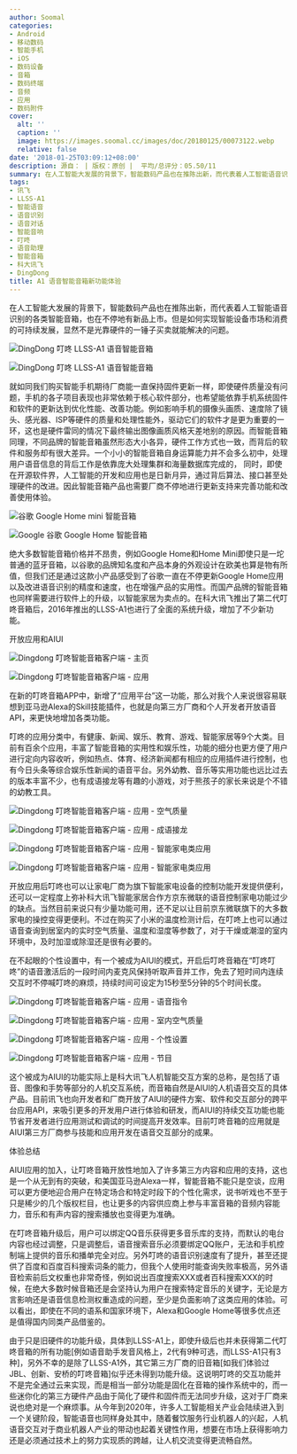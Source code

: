 ```yaml
---
author: Soomal
categories:
- Android
- 移动数码
- 智能手机
- iOS
- 数码设备
- 音箱
- 数码终端
- 音频
- 应用
- 数码附件
cover:
  alt: ''
  caption: ''
  image: https://images.soomal.cc/images/doc/20180125/00073122.webp
  relative: false
date: '2018-01-25T03:09:12+08:00'
description: 源自： | 版权：原创 |  平均/总评分：05.50/11
summary: 在人工智能大发展的背景下，智能数码产品也在推陈出新，而代表着人工智能语音识别的各类智能音箱，也在不停地有新品上市。但是如何实现智能设备市场和消费的可持续发展，并不是光靠硬件的一锤子买卖就能解决的。
tags:
- 讯飞
- LLSS-A1
- 智能语音
- 语音识别
- 语音对话
- 智能音响
- 叮咚
- 语音助理
- 智能音箱
- 科大讯飞
- DingDong
title: A1 语音智能音箱新功能体验
---
```


在人工智能大发展的背景下，智能数码产品也在推陈出新，而代表着人工智能语音识别的各类智能音箱，也在不停地有新品上市。但是如何实现智能设备市场和消费的可持续发展，显然不是光靠硬件的一锤子买卖就能解决的问题。



![DingDong 叮咚 LLSS-A1 语音智能音箱](https://images.soomal.cc/images/doc/20160605/00061090_01.webp)



![DingDong 叮咚 LLSS-A1 语音智能音箱](https://images.soomal.cc/images/doc/20160605/00061098_01.webp)



就如同我们购买智能手机期待厂商能一直保持固件更新一样，即使硬件质量没有问题，手机的各子项目表现也非常依赖于核心软件部分，也希望能依靠手机系统固件和软件的更新达到优化性能、改善功能。例如影响手机的摄像头画质、速度除了镜头、感光器、ISP等硬件的质量和处理性能外，驱动它们的软件才是更为重要的一环，这也是硬件雷同的情况下最终输出图像画质风格天差地别的原因。而智能音箱同理，不同品牌的智能音箱虽然形态大小各异，硬件工作方式也一致，而背后的软件和服务却有很大差异。一个小小的智能音箱自身运算能力并不会多么初中，处理用户语音信息的背后工作是依靠庞大处理集群和海量数据库完成的， 同时，即使在开源软件界，人工智能的开发和应用也是日新月异，通过背后算法、接口甚至处理硬件的改进。因此智能音箱产品也需要厂商不停地进行更新支持来完善功能和改善使用体验。



![谷歌 Google Home mini 智能音箱](https://images.soomal.cc/images/doc/20180111/00072857_01.webp)



![Google 谷歌 Google Home 智能音箱](https://images.soomal.cc/images/doc/20170526/00068082_01.webp)



绝大多数智能音箱价格并不昂贵，例如Google Home和Home Mini即使只是一坨普通的蓝牙音箱，以谷歌的品牌知名度和产品本身的外观设计在欧美也算是物有所值，但我们还是通过这款小产品感受到了谷歌一直在不停更新Google Home应用以及改进语音识别的精度和速度，也在增强产品的实用性。而国产品牌的智能音箱也同样需要进行软件上的升级，以智能家居为卖点的。在科大讯飞推出了第二代叮咚音箱后，2016年推出的LLSS-A1也进行了全面的系统升级，增加了不少新功能。



开放应用和AIUI



![Dingdong 叮咚智能音箱客户端 - 主页](https://images.soomal.cc/images/doc/20180125/00073112_01.webp)



![Dingdong 叮咚智能音箱客户端 - 应用](https://images.soomal.cc/images/doc/20180125/00073113_01.webp)



在新的叮咚音箱APP中，新增了“应用平台”这一功能，那么对我个人来说很容易联想到亚马逊Alexa的Skill技能插件，也就是向第三方厂商和个人开发者开放语音API，来更快地增加各类功能。



叮咚的应用分类中，有健康、新闻、娱乐、教育、游戏、智能家居等9个大类。目前有百余个应用，丰富了智能音箱的实用性和娱乐性，功能的细分也更方便了用户进行定向内容收听，例如热点、体育、经济新闻都有相应的应用插件进行控制，也有今日头条等综合娱乐性新闻的语音平台。另外幼教、音乐等实用功能也远比过去的版本丰富不少，也有成语接龙等有趣的小游戏，对于熊孩子的家长来说是个不错的幼教工具。



![Dingdong 叮咚智能音箱客户端 - 应用 - 空气质量](https://images.soomal.cc/images/doc/20180125/00073114_01.webp)



![Dingdong 叮咚智能音箱客户端 - 应用 - 成语接龙](https://images.soomal.cc/images/doc/20180125/00073115_01.webp)



![Dingdong 叮咚智能音箱客户端 - 应用 - 智能家电类应用](https://images.soomal.cc/images/doc/20180125/00073116_01.webp)



![Dingdong 叮咚智能音箱客户端 - 应用 - 智能家电类应用](https://images.soomal.cc/images/doc/20180125/00073117_01.webp)



开放应用后叮咚也可以让家电厂商为旗下智能家电设备的控制功能开发提供便利，还可以一定程度上弥补科大讯飞智能家居合作方京东微联的语音控制家电功能过少的缺点。当然目前来说只有少量功能可用，还不足以让目前京东微联旗下的大多数家电的操控变得更便利。不过在购买了小米的温度检测计后，在叮咚上也可以通过语音查询到居室内的实时空气质量、温度和湿度等参数了，对于干燥或潮湿的室内环境中，及时加湿或除湿还是很有必要的。



在不起眼的个性设置中，有一个被成为AIUI的模式，开启后叮咚音箱在“叮咚叮咚”的语音激活后的一段时间内麦克风保持听取声音并工作，免去了短时间内连续交互时不停喊叮咚的麻烦，持续时间可设定为15秒至5分钟的5个时间长度。



![Dingdong 叮咚智能音箱客户端 - 应用 - 语音指令](https://images.soomal.cc/images/doc/20180125/00073118_01.webp)



![Dingdong 叮咚智能音箱客户端 - 应用 - 室内空气质量](https://images.soomal.cc/images/doc/20180125/00073119_01.webp)



![Dingdong 叮咚智能音箱客户端 - 应用 - 个性设置](https://images.soomal.cc/images/doc/20180125/00073120_01.webp)



![Dingdong 叮咚智能音箱客户端 - 应用 - 节目](https://images.soomal.cc/images/doc/20180125/00073121_01.webp)



这个被成为AIUI的功能实际上是科大讯飞人机智能交互方案的总称，是包括了语音、图像和手势等部分的人机交互系统，而音箱自然是AIUI的人机语音交互的具体产品。目前讯飞也向开发者和厂商开放了AIUI的硬件方案、软件和交互部分的跨平台应用API，来吸引更多的开发用户进行体验和研发，而AIUI的持续交互功能也能节省开发者进行应用测试和调试的时间提高开发效率。目前叮咚音箱的应用就是AIUI第三方厂商参与技能和应用开发在语音交互部分的成果。



体验总结



AIUI应用的加入，让叮咚音箱开放性地加入了许多第三方内容和应用的支持，这也是一个从无到有的突破，和美国亚马逊Alexa一样，智能音箱不能只是空谈，应用可以更方便地迎合用户在特定场合和特定时段下的个性化需求，说书听戏也不至于只是稀少的几个版权栏目，也让更多的内容供应商上参与丰富音箱的音频内容能力，音乐和有声内容的搜索播放也变得更为准确。



在叮咚音箱升级后，用户可以绑定QQ音乐获得更多音乐库的支持，而默认的电台内容也经过调整，只是调整后，语音搜索音乐必须要绑定QQ账户，无法和手机控制端上提供的音乐和播单完全对应。另外叮咚的语音识别速度有了提升，甚至还提供了百度和百度百科搜索词条的能力，但我个人使用时能查询失败率极高，另外语音检索前后文权重也非常奇怪，例如说出百度搜索XXX或者百科搜索XXX的时候，在绝大多数时候音箱还是会坚持认为用户在搜索特定音乐的关键字，无论是方言影响还是语音信息检测权重造成的问题，至少是负面影响了这类应用的体验。可以看出，即使在不同的语系和国家环境下，Alexa和Google Home等很多优点还是值得国内同类产品借鉴的。



由于只是旧硬件的功能升级，具体到LLSS-A1上，即使升级后也并未获得第二代叮咚音箱的所有功能[例如语音助手发音风格上，2代有9种可选，而LLSS-A1只有3种]，另外不幸的是除了LLSS-A1外，其它第三方厂商的旧音箱[如我们体验过JBL、创新、安桥的叮咚音箱]似乎还未得到功能升级。这说明叮咚的交互功能并不是完全通过云来实现，而是相当一部分功能是固化在音箱的操作系统中的，而一些迷你化的第三方硬件产品由于简化了硬件和固件而无法同步升级，这对于厂商来说也绝对是一个麻烦事。从今年到2020年，许多人工智能相关产业会陆续进入到一个关键阶段，智能语音也同样身处其中，随着餐饮服务行业机器人的兴起，人机语音交互对于商业机器人产业的带动也起着关键性作用，想要在市场上获得影响力还是必须通过技术上的努力实现质的跨越，让人机交流变得更流畅自然。